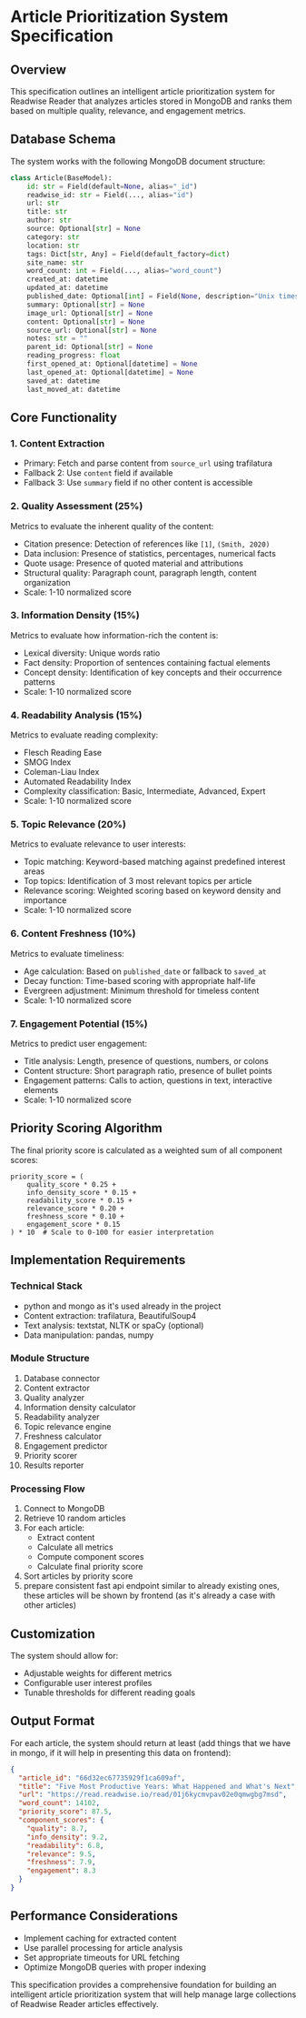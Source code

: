 # Article Prioritization System Specification

## Overview
This specification outlines an intelligent article prioritization system for Readwise Reader that analyzes articles stored in MongoDB and ranks them based on multiple quality, relevance, and engagement metrics.

## Database Schema
The system works with the following MongoDB document structure:

```python
class Article(BaseModel):
    id: str = Field(default=None, alias="_id")
    readwise_id: str = Field(..., alias="id")
    url: str
    title: str
    author: str
    source: Optional[str] = None
    category: str
    location: str
    tags: Dict[str, Any] = Field(default_factory=dict)
    site_name: str
    word_count: int = Field(..., alias="word_count")
    created_at: datetime
    updated_at: datetime
    published_date: Optional[int] = Field(None, description="Unix timestamp in milliseconds")
    summary: Optional[str] = None
    image_url: Optional[str] = None
    content: Optional[str] = None
    source_url: Optional[str] = None
    notes: str = ""
    parent_id: Optional[str] = None
    reading_progress: float
    first_opened_at: Optional[datetime] = None
    last_opened_at: Optional[datetime] = None
    saved_at: datetime
    last_moved_at: datetime
```

## Core Functionality

### 1. Content Extraction
- Primary: Fetch and parse content from `source_url` using trafilatura
- Fallback 2: Use `content` field if available
- Fallback 3: Use `summary` field if no other content is accessible

### 2. Quality Assessment (25%)
Metrics to evaluate the inherent quality of the content:
- Citation presence: Detection of references like `[1]`, `(Smith, 2020)`
- Data inclusion: Presence of statistics, percentages, numerical facts
- Quote usage: Presence of quoted material and attributions
- Structural quality: Paragraph count, paragraph length, content organization
- Scale: 1-10 normalized score

### 3. Information Density (15%)
Metrics to evaluate how information-rich the content is:
- Lexical diversity: Unique words ratio
- Fact density: Proportion of sentences containing factual elements
- Concept density: Identification of key concepts and their occurrence patterns
- Scale: 1-10 normalized score

### 4. Readability Analysis (15%)
Metrics to evaluate reading complexity:
- Flesch Reading Ease
- SMOG Index
- Coleman-Liau Index
- Automated Readability Index
- Complexity classification: Basic, Intermediate, Advanced, Expert
- Scale: 1-10 normalized score

### 5. Topic Relevance (20%)
Metrics to evaluate relevance to user interests:
- Topic matching: Keyword-based matching against predefined interest areas
- Top topics: Identification of 3 most relevant topics per article
- Relevance scoring: Weighted scoring based on keyword density and importance
- Scale: 1-10 normalized score

### 6. Content Freshness (10%)
Metrics to evaluate timeliness:
- Age calculation: Based on `published_date` or fallback to `saved_at`
- Decay function: Time-based scoring with appropriate half-life
- Evergreen adjustment: Minimum threshold for timeless content
- Scale: 1-10 normalized score

### 7. Engagement Potential (15%)
Metrics to predict user engagement:
- Title analysis: Length, presence of questions, numbers, or colons
- Content structure: Short paragraph ratio, presence of bullet points
- Engagement patterns: Calls to action, questions in text, interactive elements
- Scale: 1-10 normalized score

## Priority Scoring Algorithm

The final priority score is calculated as a weighted sum of all component scores:

```
priority_score = (
    quality_score * 0.25 +
    info_density_score * 0.15 +
    readability_score * 0.15 +
    relevance_score * 0.20 +
    freshness_score * 0.10 +
    engagement_score * 0.15
) * 10  # Scale to 0-100 for easier interpretation
```

## Implementation Requirements

### Technical Stack
- python and mongo as it's used already in the project
- Content extraction: trafilatura, BeautifulSoup4
- Text analysis: textstat, NLTK or spaCy (optional)
- Data manipulation: pandas, numpy

### Module Structure
1. Database connector
2. Content extractor
3. Quality analyzer
4. Information density calculator
5. Readability analyzer 
6. Topic relevance engine
7. Freshness calculator
8. Engagement predictor
9. Priority scorer
10. Results reporter

### Processing Flow
1. Connect to MongoDB
2. Retrieve 10 random articles
3. For each article:
   - Extract content
   - Calculate all metrics
   - Compute component scores
   - Calculate final priority score
4. Sort articles by priority score
6. prepare consistent fast api endpoint similar to already existing ones, these articles will be shown by frontend (as it's already a case with other articles)

## Customization
The system should allow for:
- Adjustable weights for different metrics
- Configurable user interest profiles
- Tunable thresholds for different reading goals

## Output Format
For each article, the system should return at least (add things that we have in mongo, if it will help in presenting this data on frontend):
```json
{
  "article_id": "66d32ec67735929f1ca609af",
  "title": "Five Most Productive Years: What Happened and What's Next",
  "url": "https://read.readwise.io/read/01j6kycmvpav02e0qmwgbg7msd",
  "word_count": 14102,
  "priority_score": 87.5,
  "component_scores": {
    "quality": 8.7,
    "info_density": 9.2,
    "readability": 6.8,
    "relevance": 9.5,
    "freshness": 7.9,
    "engagement": 8.3
  }
}
```

## Performance Considerations
- Implement caching for extracted content
- Use parallel processing for article analysis
- Set appropriate timeouts for URL fetching
- Optimize MongoDB queries with proper indexing

This specification provides a comprehensive foundation for building an intelligent article prioritization system that will help manage large collections of Readwise Reader articles effectively.
